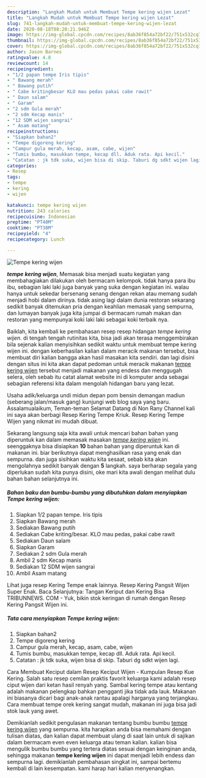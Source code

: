 ```yaml
---
description: "Langkah Mudah untuk Membuat Tempe kering wijen Lezat"
title: "Langkah Mudah untuk Membuat Tempe kering wijen Lezat"
slug: 741-langkah-mudah-untuk-membuat-tempe-kering-wijen-lezat
date: 2020-08-18T08:20:21.946Z
image: https://img-global.cpcdn.com/recipes/8ab36f854a72bf22/751x532cq70/tempe-kering-wijen-foto-resep-utama.jpg
thumbnail: https://img-global.cpcdn.com/recipes/8ab36f854a72bf22/751x532cq70/tempe-kering-wijen-foto-resep-utama.jpg
cover: https://img-global.cpcdn.com/recipes/8ab36f854a72bf22/751x532cq70/tempe-kering-wijen-foto-resep-utama.jpg
author: Jason Barnes
ratingvalue: 4.8
reviewcount: 14
recipeingredient:
- "1/2 papan tempe Iris tipis"
- " Bawang merah"
- " Bawang putih"
- " Cabe kritingbesar KLO mau pedas pakai cabe rawit"
- " Daun salam"
- " Garam"
- "2 sdm Gula merah"
- "2 sdm Kecap manis"
- "12 SDM wijen sangrai"
- " Asam matang"
recipeinstructions:
- "Siapkan bahan2"
- "Tempe digoreng kering"
- "Campur gula merah, kecap, asam, cabe, wijen"
- "Tumis bumbu, masukkan tempe, kecap dll. Aduk rata. Api kecil."
- "Catatan : jk tdk suka, wijen bisa di skip. Taburi dg sdkt wijen lagi."
categories:
- Resep
tags:
- tempe
- kering
- wijen

katakunci: tempe kering wijen 
nutrition: 243 calories
recipecuisine: Indonesian
preptime: "PT40M"
cooktime: "PT38M"
recipeyield: "4"
recipecategory: Lunch

---
```



![Tempe kering wijen](https://img-global.cpcdn.com/recipes/8ab36f854a72bf22/751x532cq70/tempe-kering-wijen-foto-resep-utama.jpg)

<b><i>tempe kering wijen</i></b>, Memasak bisa menjadi suatu kegiatan yang membahagiakan dilakukan oleh bermacam kelompok. tidak hanya para ibu ibu, sebagian laki laki juga banyak yang suka dengan kegiatan ini. walau hanya untuk sekedar bersenang senang dengan rekan atau memang sudah menjadi hobi dalam dirinya. tidak asing lagi dalam dunia restoran sekarang sedikit banyak ditemukan pria dengan keahlian memasak yang sempurna, dan lumayan banyak juga kita jumpai di bermacam rumah makan dan restoran yang mempunyai koki laki laki sebagai koki terbaik nya.

Baiklah, kita kembali ke pembahasan resep resep hidangan <i>tempe kering wijen</i>. di tengah tengah rutinitas kita, bisa jadi akan terasa menggembirakan bila sejenak kalian menyisihkan sedikit waktu untuk membuat tempe kering wijen ini. dengan keberhasilan kalian dalam meracik makanan tersebut, bisa membuat diri kalian bangga akan hasil masakan kita sendiri. dan lagi disini dengan situs ini kita akan dapat pedoman untuk meracik makanan <u>tempe kering wijen</u> tersebut menjadi makanan yang endess dan menggugah selera, oleh sebab itu catat alamat website ini di komputer anda sebagai sebagian referensi kita dalam mengolah hidangan baru yang lezat.

Usaha adik/keluarga undi midun depan pom bensin demangan madiun (seberang jalan/masuk gang) kunjungi web blog saya yang baru. Assalamualaikum, Teman-teman Selamat Datang di Non Rany Channel kali ini saya akan berbagi Resep Kering Tempe Kriuk. Resep Kering Tempe Wijen yang nikmat ini mudah dibuat.


Sekarang langsung saja kita awali untuk mencari bahan bahan yang diperuntuk kan dalam memasak masakan <u><i>tempe kering wijen</i></u> ini. seenggaknya bisa disiapkan <b>10</b> bahan bahan yang diperuntuk kan di makanan ini. biar berikutnya dapat menghasilkan rasa yang enak dan sempurna. dan juga sisihkan waktu kita sesaat, sebab kita akan mengolahnya sedikit banyak dengan <b>5</b> langkah. saya berharap segala yang diperlukan sudah kita punya disini, oke mari kita awali dengan melihat dulu bahan bahan selanjutnya ini.

<!--inarticleads1-->

##### Bahan baku dan bumbu-bumbu yang dibutuhkan dalam menyiapkan Tempe kering wijen:

1. Siapkan 1/2 papan tempe. Iris tipis
1. Siapkan  Bawang merah
1. Sediakan  Bawang putih
1. Sediakan  Cabe kriting/besar. KLO mau pedas, pakai cabe rawit
1. Sediakan  Daun salam
1. Siapkan  Garam
1. Sediakan 2 sdm Gula merah
1. Ambil 2 sdm Kecap manis
1. Sediakan 12 SDM wijen sangrai
1. Ambil  Asam matang


Lihat juga resep Kering Tempe enak lainnya. Resep Kering Pangsit Wijen Super Enak. Baca Selanjutnya: Tangan Keriput dan Kering Bisa TRIBUNNEWS. COM - Yuk, bikin stok keringan di rumah dengan Resep Kering Pangsit Wijen ini. 

<!--inarticleads2-->

##### Tata cara menyiapkan Tempe kering wijen:

1. Siapkan bahan2
1. Tempe digoreng kering
1. Campur gula merah, kecap, asam, cabe, wijen
1. Tumis bumbu, masukkan tempe, kecap dll. Aduk rata. Api kecil.
1. Catatan : jk tdk suka, wijen bisa di skip. Taburi dg sdkt wijen lagi.


Cara Membuat Keciput dalam Resep Keciput Wijen - Kumpulan Resep Kue Kering. Salah satu resep cemilan praktis favorit keluarga kami adalah resep ciput wijen dari ketan hasil renyah yang. Sambal kering tempe atau kentang adalah makanan pelengkap bahkan pengganti jika tidak ada lauk. Makanan ini biasanya dicari bagi anak-anak rantau apalagi harganya yang terjangkau. Cara membuat tempe orek kering sangat mudah, makanan ini juga bisa jadi stok lauk yang awet. 

Demikianlah sedikit pengulasan makanan tentang bumbu bumbu <u>tempe kering wijen</u> yang sempurna. kita harapkan anda bisa memahami dengan tulisan diatas, dan kalian dapat membuat ulang di saat lain untuk di sajikan dalam bermacam even even keluarga atau teman kalian. kalian bisa mengulik bumbu bumbu yang tertera diatas sesuai dengan keinginan anda, sehingga makanan <b>tempe kering wijen</b> ini dapat menjadi lebih endess dan sempurna lagi. demikianlah pembahasan singkat ini, sampai bertemu kembali di lain kesempatan. kami harap hari kalian menyenangkan.
